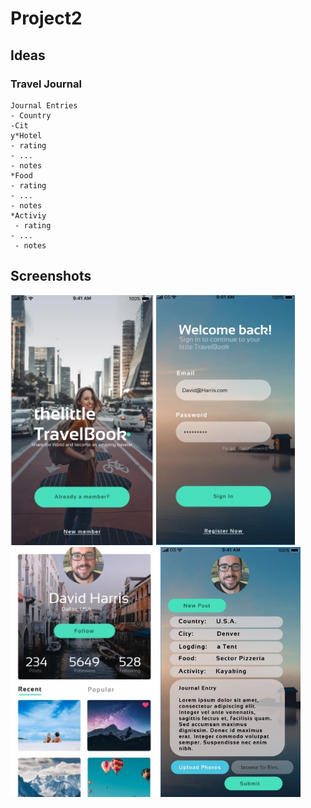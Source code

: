 # Project2

## Ideas

### Travel Journal

```
Journal Entries
- Country
-Cit
y*Hotel
- rating
- ...
- notes
*Food
- rating
- ...
- notes 
*Activiy
 - rating
- ...
 - notes
```

## Screenshots

[<img src="./Assets/Screenshots/littleTravelBook_LandingPage_Template.jpeg?raw=true" height="400"/>](./Assets/Screenshots/littleTravelBook_LandingPage_Template.jpeg?raw=true)
[<img src="./Assets/Screenshots/littleTravelBook_LoginPage_Template.jpeg?raw=true" height="400"/>](./Assets/Screenshots/littleTravelBook_LoginPage_Template.jpeg?raw=true)
[<img src="./Assets/Screenshots/littleTravelBook_TravelerPage_Template.jpeg?raw=true" height="400"/>](./Assets/Screenshots/littleTravelBook_TravelerPage_Template.jpeg?raw=true)
[<img src="./Assets/Screenshots/littleTravelBook_JournalEntry_Template.jpeg?raw=true" height="400"/>](./Assets/Screenshots/littleTravelBook_LandingPage_Template.jpeg?raw=true)
